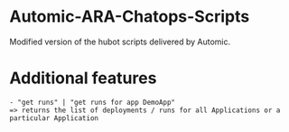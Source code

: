 # Automic-ARA-Chatops-Scripts

  Modified version of the hubot scripts delivered by Automic.
  
  # Additional features
  
    - "get runs" | "get runs for app DemoApp"
    => returns the list of deployments / runs for all Applications or a particular Application
